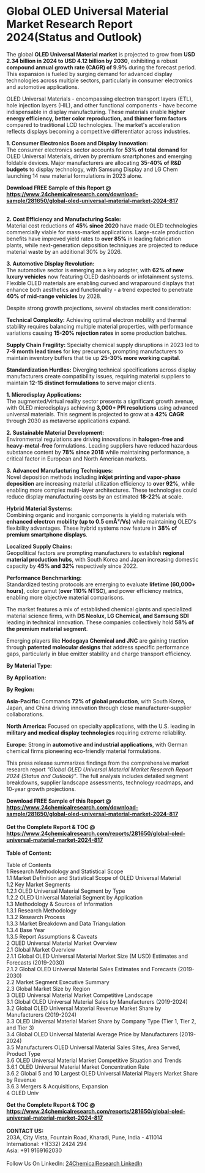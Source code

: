 <h1>Global OLED Universal Material Market Research Report 2024(Status and Outlook)</h1><p>The global <strong>OLED Universal Material market</strong> is projected to grow from <strong>USD 2.34 billion in 2024 to USD 4.12 billion by 2030</strong>, exhibiting a robust <strong>compound annual growth rate (CAGR) of 9.9%</strong> during the forecast period. This expansion is fueled by surging demand for advanced display technologies across multiple sectors, particularly in consumer electronics and automotive applications.</p><p>OLED Universal Materials - encompassing electron transport layers (ETL), hole injection layers (HIL), and other functional components - have become indispensable in display manufacturing. These materials enable <strong>higher energy efficiency, better color reproduction, and thinner form factors</strong> compared to traditional LCD technologies. The market's acceleration reflects displays becoming a competitive differentiator across industries.</p><p><strong>1. Consumer Electronics Boom and Display Innovation:</strong><br>
The consumer electronics sector accounts for <strong>53% of total demand</strong> for OLED Universal Materials, driven by premium smartphones and emerging foldable devices. Major manufacturers are allocating <strong>35-40% of R&amp;D budgets</strong> to display technology, with Samsung Display and LG Chem launching 14 new material formulations in 2023 alone.</p><div><b>Download FREE Sample of this Report @ 
            <a href="https://www.24chemicalresearch.com/download-sample/281650/global-oled-universal-material-market-2024-817">
            https://www.24chemicalresearch.com/download-sample/281650/global-oled-universal-material-market-2024-817</a></b></div><br><p><strong>2. Cost Efficiency and Manufacturing Scale:</strong><br>
Material cost reductions of <strong>45% since 2020</strong> have made OLED technologies commercially viable for mass-market applications. Large-scale production benefits have improved yield rates to <strong>over 85%</strong> in leading fabrication plants, while next-generation deposition techniques are projected to reduce material waste by an additional 30% by 2026.</p><p><strong>3. Automotive Display Revolution:</strong><br>
The automotive sector is emerging as a key adopter, with <strong>62% of new luxury vehicles</strong> now featuring OLED dashboards or infotainment systems. Flexible OLED materials are enabling curved and wraparound displays that enhance both aesthetics and functionality - a trend expected to penetrate <strong>40% of mid-range vehicles</strong> by 2028.</p><p>Despite strong growth projections, several obstacles merit consideration:</p><p><strong>Technical Complexity:</strong> Achieving optimal electron mobility and thermal stability requires balancing multiple material properties, with performance variations causing <strong>15-20% rejection rates</strong> in some production batches.</p><p><strong>Supply Chain Fragility:</strong> Specialty chemical supply disruptions in 2023 led to <strong>7-9 month lead times</strong> for key precursors, prompting manufacturers to maintain inventory buffers that tie up <strong>25-30% more working capital</strong>.</p><p><strong>Standardization Hurdles:</strong> Diverging technical specifications across display manufacturers create compatibility issues, requiring material suppliers to maintain <strong>12-15 distinct formulations</strong> to serve major clients.</p><p><strong>1. Microdisplay Applications:</strong><br>
The augmented/virtual reality sector presents a significant growth avenue, with OLED microdisplays achieving <strong>3,000+ PPI resolutions</strong> using advanced universal materials. This segment is projected to grow at a <strong>42% CAGR</strong> through 2030 as metaverse applications expand.</p><p><strong>2. Sustainable Material Development:</strong><br>
Environmental regulations are driving innovations in <strong>halogen-free and heavy-metal-free</strong> formulations. Leading suppliers have reduced hazardous substance content by <strong>78% since 2018</strong> while maintaining performance, a critical factor in European and North American markets.</p><p><strong>3. Advanced Manufacturing Techniques:</strong><br>
Novel deposition methods including <strong>inkjet printing and vapor-phase deposition</strong> are increasing material utilization efficiency to <strong>over 92%</strong>, while enabling more complex multi-layer architectures. These technologies could reduce display manufacturing costs by an estimated <strong>18-22%</strong> at scale.</p><p><strong>Hybrid Material Systems:</strong><br>
	Combining organic and inorganic components is yielding materials with <strong>enhanced electron mobility (up to 0.5 cmÂ²/Vs)</strong> while maintaining OLED's flexibility advantages. These hybrid systems now feature in <strong>38% of premium smartphone displays</strong>.</p><p><strong>Localized Supply Chains:</strong><br>
	Geopolitical factors are prompting manufacturers to establish <strong>regional material production hubs</strong>, with South Korea and Japan increasing domestic capacity by <strong>45% and 32%</strong> respectively since 2022.</p><p><strong>Performance Benchmarking:</strong><br>
	Standardized testing protocols are emerging to evaluate <strong>lifetime (60,000+ hours)</strong>, color gamut (<strong>over 110% NTSC</strong>), and power efficiency metrics, enabling more objective material comparisons.</p><p>The market features a mix of established chemical giants and specialized material science firms, with <strong>DS Neolux, LG Chemical, and Samsung SDI</strong> leading in technical innovation. These companies collectively hold <strong>58% of the premium material segment</strong>.</p><p>Emerging players like <strong>Hodogaya Chemical and JNC</strong> are gaining traction through <strong>patented molecular designs</strong> that address specific performance gaps, particularly in blue emitter stability and charge transport efficiency.</p><p><strong>By Material Type:</strong></p><p><strong>By Application:</strong></p><p><strong>By Region:</strong></p><p><strong>Asia-Pacific:</strong> Commands <strong>72% of global production</strong>, with South Korea, Japan, and China driving innovation through close manufacturer-supplier collaborations.</p><p><strong>North America:</strong> Focused on specialty applications, with the U.S. leading in <strong>military and medical display technologies</strong> requiring extreme reliability.</p><p><strong>Europe:</strong> Strong in <strong>automotive and industrial applications</strong>, with German chemical firms pioneering eco-friendly material formulations.</p><p>This press release summarizes findings from the comprehensive market research report <em>"Global OLED Universal Material Market Research Report 2024 (Status and Outlook)"</em>. The full analysis includes detailed segment breakdowns, supplier landscape assessments, technology roadmaps, and 10-year growth projections.</p><div><b>Download FREE Sample of this Report @ 
            <a href="https://www.24chemicalresearch.com/download-sample/281650/global-oled-universal-material-market-2024-817">
            https://www.24chemicalresearch.com/download-sample/281650/global-oled-universal-material-market-2024-817</a></b></div><br><div><b>Get the Complete Report & TOC @ 
            <a href="https://www.24chemicalresearch.com/reports/281650/global-oled-universal-material-market-2024-817">
            https://www.24chemicalresearch.com/reports/281650/global-oled-universal-material-market-2024-817</a></b></div><br>
            <b>Table of Content:</b><p>Table of Contents<br />
 1 Research Methodology and Statistical Scope<br />
 1.1 Market Definition and Statistical Scope of OLED Universal Material<br />
 1.2 Key Market Segments<br />
 1.2.1 OLED Universal Material Segment by Type<br />
 1.2.2 OLED Universal Material Segment by Application<br />
 1.3 Methodology & Sources of Information<br />
 1.3.1 Research Methodology<br />
 1.3.2 Research Process<br />
 1.3.3 Market Breakdown and Data Triangulation<br />
 1.3.4 Base Year<br />
 1.3.5 Report Assumptions & Caveats<br />
 2 OLED Universal Material Market Overview<br />
 2.1 Global Market Overview<br />
 2.1.1 Global OLED Universal Material Market Size (M USD) Estimates and Forecasts (2019-2030)<br />
 2.1.2 Global OLED Universal Material Sales Estimates and Forecasts (2019-2030)<br />
 2.2 Market Segment Executive Summary<br />
 2.3 Global Market Size by Region<br />
 3 OLED Universal Material Market Competitive Landscape<br />
 3.1 Global OLED Universal Material Sales by Manufacturers (2019-2024)<br />
 3.2 Global OLED Universal Material Revenue Market Share by Manufacturers (2019-2024)<br />
 3.3 OLED Universal Material Market Share by Company Type (Tier 1, Tier 2, and Tier 3)<br />
 3.4 Global OLED Universal Material Average Price by Manufacturers (2019-2024)<br />
 3.5 Manufacturers OLED Universal Material Sales Sites, Area Served, Product Type<br />
 3.6 OLED Universal Material Market Competitive Situation and Trends<br />
 3.6.1 OLED Universal Material Market Concentration Rate<br />
 3.6.2 Global 5 and 10 Largest OLED Universal Material Players Market Share by Revenue<br />
 3.6.3 Mergers & Acquisitions, Expansion<br />
 4 OLED Univ</p><div><b>Get the Complete Report & TOC @ 
            <a href="https://www.24chemicalresearch.com/reports/281650/global-oled-universal-material-market-2024-817">
            https://www.24chemicalresearch.com/reports/281650/global-oled-universal-material-market-2024-817</a></b></div><br><b>CONTACT US:</b><br>
            203A, City Vista, Fountain Road, Kharadi, Pune, India - 411014<br>
            International: +1(332) 2424 294<br>
            Asia: +91 9169162030 <br><br>
            Follow Us On LinkedIn: <a href="https://www.linkedin.com/company/24chemicalresearch/">24ChemicalResearch LinkedIn</a>